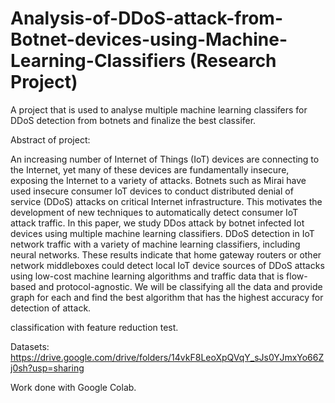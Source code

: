 # Analysis-of-DDoS-attack-from-Botnet-devices-using-Machine-Learning-Classifiers (Research Project)
A project that is used to analyse multiple machine learning classifers for DDoS detection from botnets and finalize the best classifer.

Abstract of project: 

An increasing number of Internet of Things (IoT) devices are connecting to the Internet, yet many of these devices are fundamentally insecure, exposing the Internet to a variety of attacks.
Botnets such as Mirai have used insecure consumer IoT devices to conduct distributed denial of service (DDoS) attacks on critical Internet infrastructure. This motivates the development of new techniques to automatically detect consumer IoT attack traffic. In this paper, we study DDos attack by botnet infected Iot devices using multiple machine learning classifiers.
DDoS detection in IoT network traffic with a variety of machine learning classifiers, including neural networks. These results indicate that home gateway routers or other network middleboxes could detect local IoT device sources of DDoS attacks using low-cost machine learning algorithms and traffic data that is flow-based and protocol-agnostic. We will be classifying all the data and provide graph for each and find the best algorithm that has the highest accuracy for detection of attack.

classification with feature reduction test.

Datasets: https://drive.google.com/drive/folders/14vkF8LeoXpQVqY_sJs0YJmxYo66Zj0sh?usp=sharing

Work done with Google Colab. 
